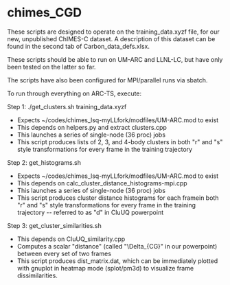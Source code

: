 # chimes_CGD

These scripts are designed to operate on the training_data.xyzf file, for our new, unpublished ChIMES-C dataset. A description of this dataset can be found in the second tab of Carbon_data_defs.xlsx.

These scripts should be able to run on UM-ARC and LLNL-LC, but have only been tested on the latter so far. 

The scripts have also been configured for MPI/parallel runs via sbatch.

To run through everything on ARC-TS, execute:

Step 1: ./get_clusters.sh training_data.xyzf

- Expects ~/codes/chimes_lsq-myLLfork/modfiles/UM-ARC.mod to exist
- This depends on helpers.py and extract clusters.cpp
- This launches a series of single-node (36 proc) jobs
- This script produces lists of 2, 3, and 4-body clusters in both "r" and "s" style transformations for every frame in the training trajectory


Step 2: get_histograms.sh

- Expects ~/codes/chimes_lsq-myLLfork/modfiles/UM-ARC.mod to exist
- This depends on calc_cluster_distance_histograms-mpi.cpp
- This launches a series of single-node (36 proc) jobs
- This script produces cluster distance histograms for each framein both "r" and "s" style transformations for every frame in the training trajectory -- referred to as "d" in CluUQ powerpoint

Step 3: get_cluster_similarities.sh

- This depends on CluUQ_similarity.cpp
- Computes a scalar "distance" (called "\Delta_{CG}" in our powerpoint) between every set of two frames
- This script produces dist_matrix.dat, which can be immediately plotted with gnuplot in heatmap mode (splot/pm3d) to visualize frame dissimilarities.
